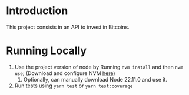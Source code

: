 # Introduction
This project consists in an API to invest in Bitcoins.

# Running Locally
1. Use the project version of node by Running `nvm install` and then `nvm use`; (Download and configure NVM [here](https://github.com/nvm-sh/nvm))
   1. Optionally, can manually download Node 22.11.0 and use it.
2. Run tests using `yarn test` or `yarn test:coverage`
